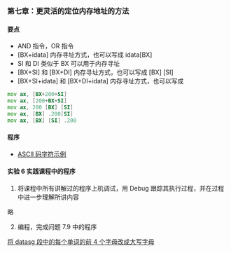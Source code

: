### 第七章：更灵活的定位内存地址的方法

#### 要点

* AND 指令，OR 指令
* \[BX+idata\] 内存寻址方式，也可以写成 idata\[BX\]
* SI 和 DI 类似于 BX 可以用于内存寻址
* \[BX+SI\] 和 \[BX+DI\] 内存寻址方式，也可以写成 \[BX\] \[SI\]
* \[BX+SI+idata\] 和 \[BX+DI+idata\] 内存寻址方式，也可以写成
```asm
mov ax, [BX+200+SI]
mov ax, [200+BX+SI]
mov ax, 200 [BX] [SI]
mov ax, [BX] .200[SI]
mov ax, [BX] [SI] .200
```

#### 程序

* [ASCII 码字符示例](prog7-1.asm)

#### 实验 6 实践课程中的程序

1. 将课程中所有讲解过的程序上机调试，用 Debug 跟踪其执行过程，并在过程中进一步理解所讲内容

略

2. 编程，完成问题 7.9 中的程序

[将 datasg 段中的每个单词的前 4 个字母改成大写字母](exam6-2.asm)
